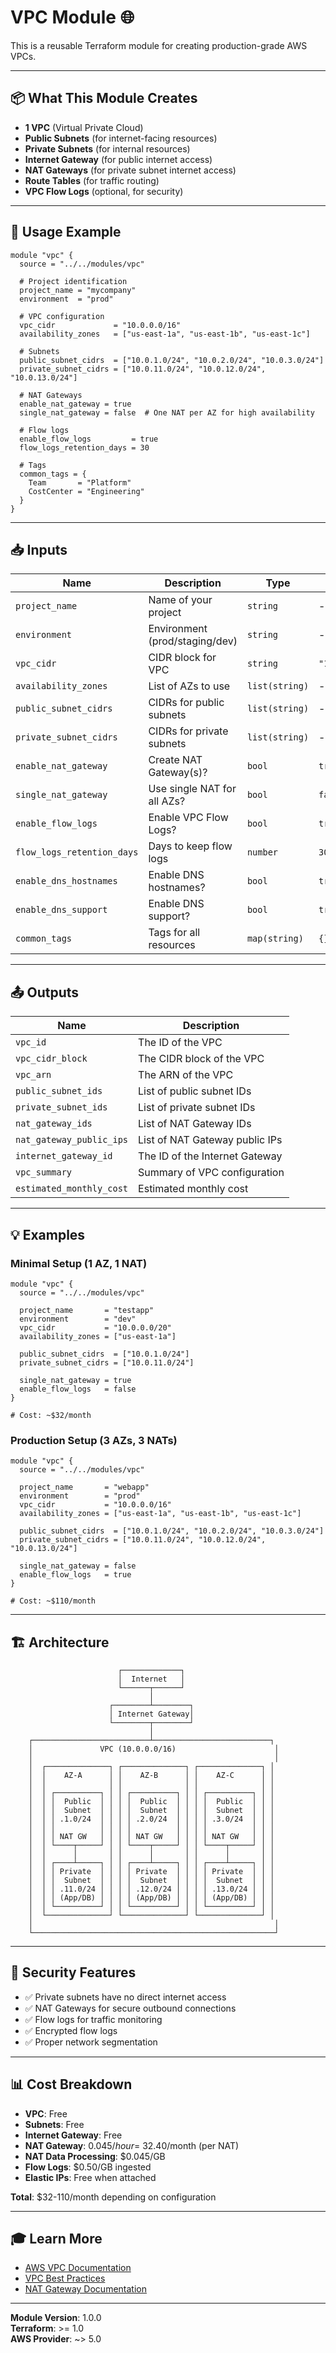 # VPC Module 🌐

This is a reusable Terraform module for creating production-grade AWS VPCs.

---

## 📦 What This Module Creates

- **1 VPC** (Virtual Private Cloud)
- **Public Subnets** (for internet-facing resources)
- **Private Subnets** (for internal resources)
- **Internet Gateway** (for public internet access)
- **NAT Gateways** (for private subnet internet access)
- **Route Tables** (for traffic routing)
- **VPC Flow Logs** (optional, for security)

---

## 🎯 Usage Example

```hcl
module "vpc" {
  source = "../../modules/vpc"

  # Project identification
  project_name = "mycompany"
  environment  = "prod"

  # VPC configuration
  vpc_cidr             = "10.0.0.0/16"
  availability_zones   = ["us-east-1a", "us-east-1b", "us-east-1c"]

  # Subnets
  public_subnet_cidrs  = ["10.0.1.0/24", "10.0.2.0/24", "10.0.3.0/24"]
  private_subnet_cidrs = ["10.0.11.0/24", "10.0.12.0/24", "10.0.13.0/24"]

  # NAT Gateways
  enable_nat_gateway = true
  single_nat_gateway = false  # One NAT per AZ for high availability

  # Flow logs
  enable_flow_logs         = true
  flow_logs_retention_days = 30

  # Tags
  common_tags = {
    Team       = "Platform"
    CostCenter = "Engineering"
  }
}
```

---

## 📥 Inputs

| Name | Description | Type | Default | Required |
|------|-------------|------|---------|:--------:|
| `project_name` | Name of your project | `string` | - | ✅ |
| `environment` | Environment (prod/staging/dev) | `string` | - | ✅ |
| `vpc_cidr` | CIDR block for VPC | `string` | `"10.0.0.0/16"` | ❌ |
| `availability_zones` | List of AZs to use | `list(string)` | - | ✅ |
| `public_subnet_cidrs` | CIDRs for public subnets | `list(string)` | - | ✅ |
| `private_subnet_cidrs` | CIDRs for private subnets | `list(string)` | - | ✅ |
| `enable_nat_gateway` | Create NAT Gateway(s)? | `bool` | `true` | ❌ |
| `single_nat_gateway` | Use single NAT for all AZs? | `bool` | `false` | ❌ |
| `enable_flow_logs` | Enable VPC Flow Logs? | `bool` | `true` | ❌ |
| `flow_logs_retention_days` | Days to keep flow logs | `number` | `30` | ❌ |
| `enable_dns_hostnames` | Enable DNS hostnames? | `bool` | `true` | ❌ |
| `enable_dns_support` | Enable DNS support? | `bool` | `true` | ❌ |
| `common_tags` | Tags for all resources | `map(string)` | `{}` | ❌ |

---

## 📤 Outputs

| Name | Description |
|------|-------------|
| `vpc_id` | The ID of the VPC |
| `vpc_cidr_block` | The CIDR block of the VPC |
| `vpc_arn` | The ARN of the VPC |
| `public_subnet_ids` | List of public subnet IDs |
| `private_subnet_ids` | List of private subnet IDs |
| `nat_gateway_ids` | List of NAT Gateway IDs |
| `nat_gateway_public_ips` | List of NAT Gateway public IPs |
| `internet_gateway_id` | The ID of the Internet Gateway |
| `vpc_summary` | Summary of VPC configuration |
| `estimated_monthly_cost` | Estimated monthly cost |

---

## 💡 Examples

### Minimal Setup (1 AZ, 1 NAT)

```hcl
module "vpc" {
  source = "../../modules/vpc"

  project_name       = "testapp"
  environment        = "dev"
  vpc_cidr           = "10.0.0.0/20"
  availability_zones = ["us-east-1a"]

  public_subnet_cidrs  = ["10.0.1.0/24"]
  private_subnet_cidrs = ["10.0.11.0/24"]

  single_nat_gateway = true
  enable_flow_logs   = false
}

# Cost: ~$32/month
```

### Production Setup (3 AZs, 3 NATs)

```hcl
module "vpc" {
  source = "../../modules/vpc"

  project_name       = "webapp"
  environment        = "prod"
  vpc_cidr           = "10.0.0.0/16"
  availability_zones = ["us-east-1a", "us-east-1b", "us-east-1c"]

  public_subnet_cidrs  = ["10.0.1.0/24", "10.0.2.0/24", "10.0.3.0/24"]
  private_subnet_cidrs = ["10.0.11.0/24", "10.0.12.0/24", "10.0.13.0/24"]

  single_nat_gateway = false
  enable_flow_logs   = true
}

# Cost: ~$110/month
```

---

## 🏗️ Architecture

```
                        ┌─────────────┐
                        │  Internet   │
                        └──────┬──────┘
                               │
                      ┌────────┴────────┐
                      │ Internet Gateway│
                      └────────┬────────┘
                               │
    ┌──────────────────────────┴──────────────────────────┐
    │               VPC (10.0.0.0/16)                      │
    │                                                      │
    │  ┌──────────────┐ ┌──────────────┐ ┌──────────────┐ │
    │  │    AZ-A      │ │    AZ-B      │ │    AZ-C      │ │
    │  │              │ │              │ │              │ │
    │  │ ┌──────────┐ │ │ ┌──────────┐ │ │ ┌──────────┐ │ │
    │  │ │  Public  │ │ │ │  Public  │ │ │ │  Public  │ │ │
    │  │ │  Subnet  │ │ │ │  Subnet  │ │ │ │  Subnet  │ │ │
    │  │ │ .1.0/24  │ │ │ │ .2.0/24  │ │ │ │ .3.0/24  │ │ │
    │  │ │          │ │ │ │          │ │ │ │          │ │ │
    │  │ │ NAT GW   │ │ │ │ NAT GW   │ │ │ │ NAT GW   │ │ │
    │  │ └────┬─────┘ │ │ └────┬─────┘ │ │ └────┬─────┘ │ │
    │  │      │       │ │      │       │ │      │       │ │
    │  │ ┌────┴─────┐ │ │ ┌────┴─────┐ │ │ ┌────┴─────┐ │ │
    │  │ │ Private  │ │ │ │ Private  │ │ │ │ Private  │ │ │
    │  │ │  Subnet  │ │ │ │  Subnet  │ │ │ │  Subnet  │ │ │
    │  │ │ .11.0/24 │ │ │ │ .12.0/24 │ │ │ │ .13.0/24 │ │ │
    │  │ │ (App/DB) │ │ │ │ (App/DB) │ │ │ │ (App/DB) │ │ │
    │  │ └──────────┘ │ │ └──────────┘ │ │ └──────────┘ │ │
    │  └──────────────┘ └──────────────┘ └──────────────┘ │
    │                                                      │
    └──────────────────────────────────────────────────────┘
```

---

## 🔐 Security Features

- ✅ Private subnets have no direct internet access
- ✅ NAT Gateways for secure outbound connections
- ✅ Flow logs for traffic monitoring
- ✅ Encrypted flow logs
- ✅ Proper network segmentation

---

## 📊 Cost Breakdown

- **VPC**: Free
- **Subnets**: Free
- **Internet Gateway**: Free
- **NAT Gateway**: $0.045/hour = ~$32.40/month (per NAT)
- **NAT Data Processing**: $0.045/GB
- **Flow Logs**: $0.50/GB ingested
- **Elastic IPs**: Free when attached

**Total**: $32-110/month depending on configuration

---

## 🎓 Learn More

- [AWS VPC Documentation](https://docs.aws.amazon.com/vpc/)
- [VPC Best Practices](https://docs.aws.amazon.com/vpc/latest/userguide/vpc-network-design.html)
- [NAT Gateway Documentation](https://docs.aws.amazon.com/vpc/latest/userguide/vpc-nat-gateway.html)

---

**Module Version**: 1.0.0  
**Terraform**: >= 1.0  
**AWS Provider**: ~> 5.0
